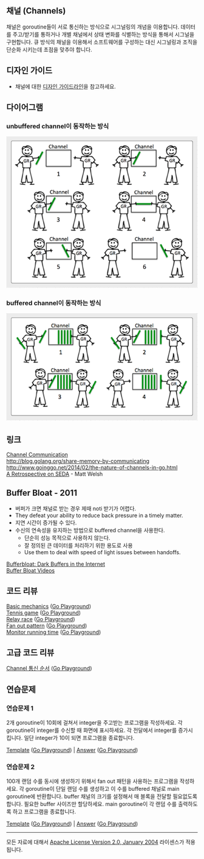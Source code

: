 ## 채널 (Channels)
채널은 goroutine들이 서로 통신하는 방식으로 시그널링의 개념을 이용합니다. 데이터를 주고/받기를 통하거나 개별 채널에서 상태 변화를 식별하는 방식을 통해서 시그널을 구현합니다. 큐 방식의 채널을 이용해서 소프트웨어를 구성하는 대신 시그널링과 조직을 단순화 시키는데 초점을 맞추야 합니다.   

## 디자인 가이드

* 채널에 대한 [디자인 가이드라인](../../#channel-design)을 참고하세요.

## 다이어그램

### unbuffered channel이 동작하는 방식

![](unbuffered.png)

### buffered channel이 동작하는 방식

![](buffered.png)

## 링크

[Channel Communication](https://golang.org/ref/mem#tmp_7)  
http://blog.golang.org/share-memory-by-communicating  
http://www.goinggo.net/2014/02/the-nature-of-channels-in-go.html  
[A Retrospective on SEDA](http://matt-welsh.blogspot.com/2010/07/retrospective-on-seda.html) - Matt Welsh  

## Buffer Bloat - 2011

* 버퍼가 크면 채널로 받는 경우 제때 noti 받기가 어렵다.
* They defeat your ability to reduce back pressure in a timely matter.
* 지연 시간이 증가될 수 있다.
* 수신의 연속성을 유지하는 방법으로 buffered channel을 사용한다.
	* 단순히 성능 목적으로 사용하지 않는다.
	* 잘 정의된 큰 데이터를 처리하기 위한 용도로 사용
	* Use them to deal with speed of light issues between handoffs.

[Bufferbloat: Dark Buffers in the Internet](https://www.youtube.com/watch?v=qbIozKVz73g)  
[Buffer Bloat Videos](http://www.bufferbloat.net/projects/cerowrt/wiki/Bloat-videos)  

## 코드 리뷰

[Basic mechanics](example1/example1.go) ([Go Playground](https://play.golang.org/p/264q25rUhi))  
[Tennis game](example2/example2.go) ([Go Playground](https://play.golang.org/p/wlM-cY000f))  
[Relay race](example3/example3.go) ([Go Playground](https://play.golang.org/p/OsyUwckOie))  
[Fan out pattern](example4/example4.go) ([Go Playground](https://play.golang.org/p/kT0F-_fCob))  
[Monitor running time](example5/example5.go) ([Go Playground](https://play.golang.org/p/TsJSagQawy))  

## 고급 코드 리뷰

[Channel 통신 순서](advanced/example1/example1.go) ([Go Playground](https://play.golang.org/p/b3pPHMYZbX))

## 연습문제

### 연습문제 1
2개 goroutine이 10회에 걸쳐서 integer을 주고받는 프로그램을 작성하세요. 각 goroutine이 integer를 수신할 때 화면에 표시하세요. 각 전달에서 integer를 증가시킵니다. 일단 integer가 10이 되면 프로그램을 종료합니다.

[Template](exercises/template1/template1.go) ([Go Playground](https://play.golang.org/p/BUNf38ZLka)) | 
[Answer](exercises/exercise1/exercise1.go) ([Go Playground](https://play.golang.org/p/nCYvfXQwgU))

### 연습문제 2
100개 랜덤 수를 동시에 생성하기 위해서 fan out 패턴을 사용하는 프로그램을 작성하세요. 각 goroutine이 단일 랜덤 수를 생성하고 이 수를 buffered 채널로 main goroutine에 반환합니다. buffer 채널의 크기를 설정해서 매 블록을 전달할 필요없도록 합니다. 필요한 buffer 사이즈만 할당하세요. main goroutine이 각 랜덤 수를 출력하도록 하고 프로그램을 종료합니다.

[Template](exercises/template2/template2.go) ([Go Playground](http://play.golang.org/p/CpsDFNmazH)) | 
[Answer](exercises/exercise2/exercise2.go) ([Go Playground](http://play.golang.org/p/Li7hl3pOSu))
___
모든 자료에 대해서 [Apache License Version 2.0, January 2004](http://www.apache.org/licenses/LICENSE-2.0) 라이센스가 적용됩니다.
